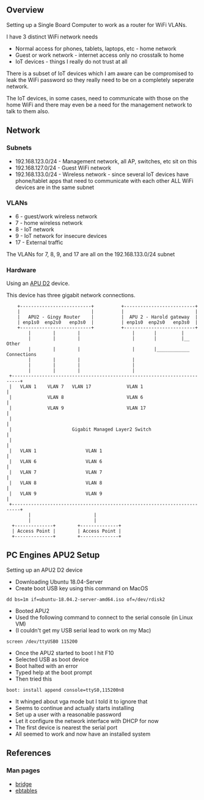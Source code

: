 ## Overview

Setting up a Single Board Computer to work as a router for WiFi VLANs.

I have 3 distinct WiFi network needs

- Normal access for phones, tablets, laptops, etc - home network
- Guest or work network - internet access only no crosstalk to home
- IoT devices - things I really do not trust at all

There is a subset of IoT devices which I am aware can be compromised to leak 
the WiFi password so they really need to be on a completely seperate network.

The IoT devices, in some cases, need to communicate with those on the home WiFi
and there may even be a need for the management network to talk to them also.

## Network

### Subnets

- 192.168.123.0/24 - Management network, all AP, switches, etc sit on this
- 192.168.127.0/24 - Guest WiFi network
- 192.168.133.0/24 - Wireless network - since several IoT devices have phone/tablet apps that need to communicate with each other ALL WiFi devices are in the same subnet


### VLANs

- 6 - guest/work wireless network
- 7 - home wireless network
- 8 - IoT network
- 9 - IoT network for insecure devices
- 17 - External traffic 

The VLANs for 7, 8, 9, and 17 are all on the 192.168.133.0/24 subnet


### Hardware

Using an [APU D2](https://pcengines.ch/apu2d2.htm) device.

This device has three gigabit network connections.

```
    +--------------------------+          +--------------------------+ 
    |                          |          |                          |
    |   APU2 - Gingy Router    |          |  APU 2 - Harold gateway  |
    | enp1s0  enp2s0   enp3s0  |          | enp1s0  enp2s0   enp3s0  |
    +--------------------------+          +--------------------------+
        |        |        |                   |       |         | 
        |        |        |                   |       |         |__  Other
        |        |        |                   |       |____________ Connections
        |        |        |                   |
        |        |        |                   |
        |        |        |                   |
 +-------------------------------------------------------------------------+
 |   VLAN 1    VLAN 7   VLAN 17             VLAN 1                         |
 |             VLAN 8                       VLAN 6                         |
 |             VLAN 9                       VLAN 17                        |
 |                                                                         |
 |                      Gigabit Managed Layer2 Switch                      |
 |                                                                         |
 |   VLAN 1                  VLAN 1                                        |
 |   VLAN 6                  VLAN 6                                        |
 |   VLAN 7                  VLAN 7                                        | 
 |   VLAN 8                  VLAN 8                                        |
 |   VLAN 9                  VLAN 9                                        |
 +-------------------------------------------------------------------------+
        |                       | 
        |                       |
  +--------------+        +--------------+
  | Access Point |		  | Access Point |
  +--------------+		  +--------------+
```


## PC Engines APU2 Setup

Setting up an APU2 D2 device

* Downloading Ubuntu 18.04-Server
* Create boot USB key using this command on MacOS
 
```
dd bs=1m if=ubuntu-18.04.2-server-amd64.iso of=/dev/rdisk2
```

* Booted APU2
* Used the following command to connect to the serial console (in Linux VM)
* (I couldn't get my USB serial lead to work on my Mac)
 
```
screen /dev/ttyUSB0 115200
```

* Once the APU2 started to boot I hit F10
* Selected USB as boot device
* Boot halted with an error
* Typed help at the boot prompt
* Then tried this
 
```
boot: install append console=ttyS0,115200n8
```

* It whinged about vga mode but I told it to ignore that
* Seems to continue and actually starts installing
* Set up a user with a reasonable password
* Let it configure the network interface with DHCP for now
* The first device is nearest the serial port
* All seemed to work and now have an installed system


## References

### Man pages

* [bridge](http://man7.org/linux/man-pages/man8/bridge.8.html)
* [ebtables](https://linux.die.net/man/8/ebtables)


